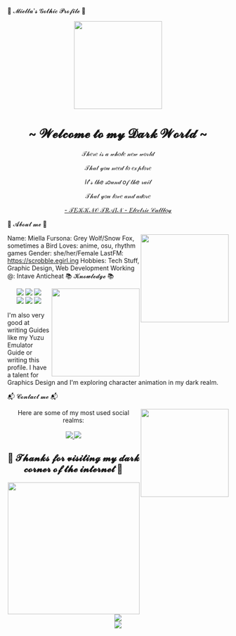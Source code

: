 💜 𝓜𝓲𝓮𝓵𝓵𝓪'𝓼 𝓖𝓸𝓽𝓱𝓲𝓬 𝓟𝓻𝓸𝓯𝓲𝓵𝓮 💜
<div align="center">
<img src="https://i.imgur.com/JLdQ4i7.gif" width="200">
<h1>~ 𝓦𝓮𝓵𝓬𝓸𝓶𝓮 𝓽𝓸 𝓶𝔂 𝓓𝓪𝓻𝓴 𝓦𝓸𝓻𝓵𝓭 ~</h1>
<p>𝒯𝒽𝑒𝓇𝑒 𝒾𝓈 𝒶 𝓌𝒽𝑜𝓁𝑒 𝓃𝑒𝓌 𝓌𝑜𝓇𝓁𝒹</p>
<p>𝒯𝒽𝒶𝓉 𝓎𝑜𝓊 𝓃𝑒𝑒𝒹 𝓉𝑜 𝑒𝓍𝓅𝓁𝑜𝓇𝑒</p>
<p>𝐼𝓉'𝓈 𝓉𝒽𝑒 𝓈𝑜𝓊𝓃𝒹 𝑜𝒻 𝓉𝒽𝑒 𝓇𝒶𝒾𝓁</p>
<p>𝒯𝒽𝒶𝓉 𝓎𝑜𝓊 𝓁𝑜𝓋𝑒 𝒶𝓃𝒹 𝒶𝒹𝑜𝓇𝑒</p>
<p><a href="https://www.youtube.com/watch?v=CFlhlZbeKgE">- 𝒯𝐸𝒦𝒦𝒩𝒪 𝒯𝑅𝒜𝐼𝒩 - 𝐸𝓁𝑒𝒸𝓉𝓇𝒾𝒸 𝒞𝒶𝓁𝓁𝒷𝑜𝓎</a></p>
</div>

🦇 𝓐𝓫𝓸𝓾𝓽 𝓶𝓮 🦇
<div align="center">
<img src="https://64.media.tumblr.com/e1f1c97123ae217eb731500e502e0083/tumblr_n9dxcikmIU1qc9zfzo7_r1_250.gif" align="right" width="200">
</div>

Name: Miella
Fursona: Grey Wolf/Snow Fox, sometimes a Bird
Loves: anime, osu, rhythm games
Gender: she/her/Female
LastFM: https://scrobble.egirl.ing
Hobbies: Tech Stuff, Graphic Design, Web Development
Working @: Intave Anticheat
📚 𝓚𝓷𝓸𝔀𝓵𝓮𝓭𝓰𝓮 📚
<div align="center">
<img src="https://i.pinimg.com/originals/8d/4b/77/8d4b77c44b7a68c0fd609411e2c0ec3c.gif" align="right" width="200">
</div>

<p align="center">
<img src="https://img.shields.io/badge/adobe%20photoshop%20-%2331A8FF.svg?&style=for-the-badge&logo=adobe%20photoshop&logoColor=white"/>
<img src="https://img.shields.io/badge/html5%20-%23E34F26.svg?&style=for-the-badge&logo=html5&logoColor=white"/>
<img src="https://img.shields.io/badge/css3%20-%231572B6.svg?&style=for-the-badge&logo=css3&logoColor=white"/>
<br>
<img src="https://img.shields.io/badge/node.js%20-%2343853D.svg?&style=for-the-badge&logo=node.js&logoColor=white"/>
<img src="https://img.shields.io/badge/javascript%20-%23323330.svg?&style=for-the-badge&logo=javascript&logoColor=%23F7DF1E"/>
<img src="https://img.shields.io/badge/git%20-%23F05033.svg?&style=for-the-badge&logo=git&logoColor=white"/>
</p>

I'm also very good at writing Guides like my Yuzu Emulator Guide or writing this profile. I have a talent for Graphics Design and I'm exploring character animation in my dark realm.

📬 𝓒𝓸𝓷𝓽𝓪𝓬𝓽 𝓶𝓮 📬
<div align="center">
<img src="https://i.imgur.com/KXx0cCx.gif" align="right" width="200">
</div>

<p align="center">
Here are some of my most used social realms:
<br><br>
<a href="https://twitter.com/Miellabun" target="_blank">
<img src="https://img.shields.io/badge/Twitter%20-%231DA1F2.svg?&style=for-the-badge&logo=Twitter&logoColor=white"/>
</a>
<a href="https://discord.me/cozythighs" target="_blank">
<img src="https://img.shields.io/badge/Discord%20-%237289DA.svg?&style=for-the-badge&logo=discord&logoColor=white"/>
</a>
</p>

<div align="center">
<h2>💜 𝓣𝓱𝓪𝓷𝓴𝓼 𝓯𝓸𝓻 𝓿𝓲𝓼𝓲𝓽𝓲𝓷𝓰 𝓶𝔂 𝓭𝓪𝓻𝓴 𝓬𝓸𝓻𝓷𝓮𝓻 𝓸𝓯 𝓽𝓱𝓮 𝓲𝓷𝓽𝓮𝓻𝓷𝓮𝓽 💜</h2>
<img src="https://i.imgur.com/tzYKRfd.gif" width="300">
</div>

<div align="center">
<img src="https://github-readme-stats.vercel.app/api?username=miella&show_icons=true&theme=dracula&hide_border=true">
</div>

<div align="center">
<img src="https://github-readme-stats.vercel.app/api/top-langs/?username=miella&layout=compact&theme=dracula&hide_border=true">
</div>
